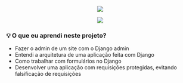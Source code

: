 <p align=center><img src='https://user-images.githubusercontent.com/108700978/228998239-f8dda281-7729-4ee1-9a39-f3ebf5e65944.png'></p>
<p align="center">
<img src="http://img.shields.io/static/v1?label=STATUS&message=FINALIZADO&color=GREEN&style=for-the-badge"/>
</p>

<h3>💡 O que eu aprendi neste projeto?</h3>
<ul>
<li> Fazer o admin de um site com o Django admin </li>
<li> Entendi a arquitetura de uma aplicação feita com Django </li>
<li> Como trabalhar com formulários no Django </li>
<li> Desenvolver uma aplicação com requisições protegidas, evitando falsificação de requisições </li>
</ul>
